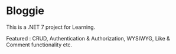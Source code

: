 # Bloggie

This is a .NET 7 project for Learning.

Featured : CRUD, Authentication & Authorization, WYSIWYG, Like & Comment functionality etc.
